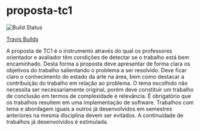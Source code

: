 # proposta-tc1

![Build Status](https://travis-ci.org/vantas/proposta-tc1.svg?branch=master)

[Travis Builds](https://travis-ci.org/vantas/proposta-tc1/builds)

A proposta de TC1 é o instrumento através do qual os professores orientador e avaliador têm condições de detectar se o trabalho está bem encaminhado. Desta forma a proposta deve apresentar de forma clara os objetivos do trabalho salientando o problema a ser resolvido. Deve ficar claro o conhecimento do estado da arte na área, bem como destacar a contribuição do trabalho em relação ao problema. O tema escolhido não necessita ser necessariamente original, porém deve constituir um trabalho de conclusão em termos de complexidade e relevância. É obrigatório que os trabalhos resultem em uma implementação de software. Trabalhos com tema e abordagem iguais a outros já desenvolvidos em semestres anteriores na mesma disciplina devem ser evitados. A continuidade de trabalhos já desenvolvidos é estimulada.

